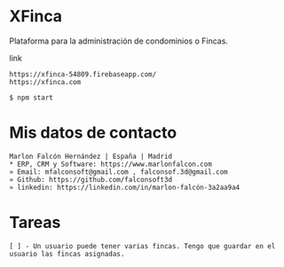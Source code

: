 # XFinca
Plataforma para la administración de condominios o Fincas.

link
```
https://xfinca-54809.firebaseapp.com/
https://xfinca.com
```

```
$ npm start
```

# Mis datos de contacto
```
Marlon Falcón Hernández | España | Madrid
* ERP, CRM y Software: https://www.marlonfalcon.com
» Email: mfalconsoft@gmail.com , falconsof.3d@gmail.com
» Github: https://github.com/falconsoft3d
» linkedin: https://linkedin.com/in/marlon-falcón-3a2aa9a4
```

# Tareas
```
[ ] - Un usuario puede tener varias fincas. Tengo que guardar en el usuario las fincas asignadas.
```